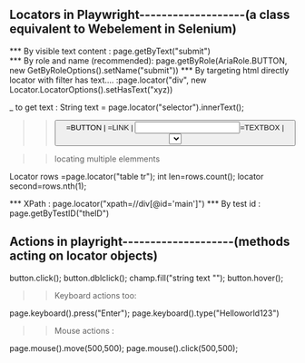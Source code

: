 ## Locators in Playwright-------------------(a class equivalent to Webelement in Selenium)
***  By  visible text content :       page.getByText("submit")   
***  By role and name (recommended): page.getByRole(AriaRole.BUTTON,  new GetByRoleOptions().setName("submit"))
***  By targeting html directly locator with filter has text.... :page.locator("div", new Locator.LocatorOptions().setHasText("xyz))

_ to get text : String text = page.locator("selector").innerText();
 >>  <button>=BUTTON  | <a> =LINK  | <input type="text">=TEXTBOX | <select>(drpdown)=COMBOBOX |<hx>=HEADING|<img>=IMG
 
>> locating multiple elemments

Locator rows =page.locator("table tr");
int len=rows.count();
locator second=rows.nth(1);

 
***  XPath  : page.locator("xpath=//div[@id='main']")
***  By test id : page.getByTestID("theID")

## Actions in playright--------------------(methods acting on locator objects)
button.click();
button.dblclick();
champ.fill("string text "");
button.hover();

>> Keyboard actions too:

page.keyboard().press("Enter");
page.keyboard().type("Helloworld123")

>>Mouse actions :

page.mouse().move(500,500);
page.mouse().click(500,500);
